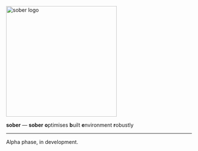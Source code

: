 <picture>
    <source media="(prefers-color-scheme: dark)" srcset="doc/source/logo/sober_logo_dark.svg">
    <source media="(prefers-color-scheme: light)" srcset="doc/source/logo/sober_logo_light.svg">
    <img alt="sober logo" src="doc/source/logo/sober_logo_light.svg" width="300">
</picture>

**sober** — **sober** **o**ptimises **b**uilt **e**nvironment **r**obustly 

---

Alpha phase, in development.
